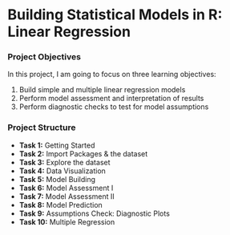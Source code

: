 # Building Statistical Models in R: Linear Regression

### Project Objectives
In this project, I am going to focus on three learning objectives:
1.	Build simple and multiple linear regression models 
2.	Perform model assessment and interpretation of results 
3.	Perform diagnostic checks to test for model assumptions 

### Project Structure
- __Task 1:__ Getting Started
- __Task 2:__ Import Packages & the dataset
- __Task 3:__ Explore the dataset
- __Task 4:__ Data Visualization
- __Task 5:__ Model Building
- __Task 6:__ Model Assessment I
- __Task 7:__ Model Assessment II
- __Task 8:__ Model Prediction
- __Task 9:__ Assumptions Check: Diagnostic Plots
- __Task 10:__ Multiple Regression
